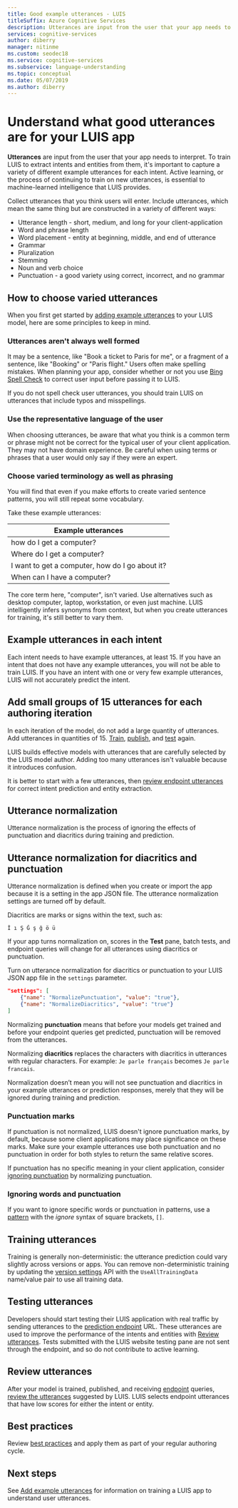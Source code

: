 ```yaml
---
title: Good example utterances - LUIS
titleSuffix: Azure Cognitive Services
description: Utterances are input from the user that your app needs to interpret. Collect phrases that you think users will enter. Include utterances that mean the same thing but are constructed differently in word length and word placement.
services: cognitive-services
author: diberry
manager: nitinme
ms.custom: seodec18
ms.service: cognitive-services
ms.subservice: language-understanding
ms.topic: conceptual
ms.date: 05/07/2019
ms.author: diberry
---
```

# Understand what good utterances are for your LUIS app

**Utterances** are input from the user that your app needs to interpret. To train LUIS to extract intents and entities from them, it's important to capture a variety of different example utterances for each intent. Active learning, or the process of continuing to train on new utterances, is essential to machine-learned intelligence that LUIS provides.

Collect utterances that you think users will enter. Include utterances, which mean the same thing but are constructed in a variety of different ways:

* Utterance length - short, medium, and long for your client-application
* Word and phrase length 
* Word placement - entity at beginning, middle, and end of utterance
* Grammar 
* Pluralization
* Stemming
* Noun and verb choice
* Punctuation - a good variety using correct, incorrect, and no grammar

## How to choose varied utterances

When you first get started by [adding example utterances](luis-how-to-add-example-utterances.md) to your LUIS model, here are some principles to keep in mind.

### Utterances aren't always well formed

It may be a sentence, like "Book a ticket to Paris for me", or a fragment of a sentence, like "Booking" or "Paris flight."  Users often make spelling mistakes. When planning your app, consider whether or not you use [Bing Spell Check](luis-tutorial-bing-spellcheck.md) to correct user input before passing it to LUIS. 

If you do not spell check user utterances, you should train LUIS on utterances that include typos and misspellings.

### Use the representative language of the user

When choosing utterances, be aware that what you think is a common term or phrase might not be correct for the typical user of your client application. They may not have domain experience. Be careful when using terms or phrases that a user would only say if they were an expert.

### Choose varied terminology as well as phrasing

You will find that even if you make efforts to create varied sentence patterns, you will still repeat some vocabulary.

Take these example utterances:

|Example utterances|
|--|
|how do I get a computer?|
|Where do I get a computer?|
|I want to get a computer, how do I go about it?|
|When can I have a computer?| 

The core term here, "computer", isn't varied. Use alternatives such as desktop computer, laptop, workstation, or even just machine. LUIS intelligently infers synonyms from context, but when you create utterances for training, it's still better to vary them.

## Example utterances in each intent

Each intent needs to have example utterances, at least 15. If you have an intent that does not have any example utterances, you will not be able to train LUIS. If you have an intent with one or very few example utterances, LUIS will not accurately predict the intent. 

## Add small groups of 15 utterances for each authoring iteration

In each iteration of the model, do not add a large quantity of utterances. Add utterances in quantities of 15. [Train](luis-how-to-train.md), [publish](luis-how-to-publish-app.md), and [test](luis-interactive-test.md) again.  

LUIS builds effective models with utterances that are carefully selected by the LUIS model author. Adding too many utterances isn't valuable because it introduces confusion.  

It is better to start with a few utterances, then [review endpoint utterances](luis-how-to-review-endpoint-utterances.md) for correct intent prediction and entity extraction.

## Utterance normalization

Utterance normalization is the process of ignoring the effects of punctuation and diacritics during training and prediction.

## Utterance normalization for diacritics and punctuation

Utterance normalization is defined when you create or import the app because it is a setting in the app JSON file. The utterance normalization settings are turned off by default. 

Diacritics are marks or signs within the text, such as: 

```
İ ı Ş Ğ ş ğ ö ü
```

If your app turns normalization on, scores in the **Test** pane, batch tests, and endpoint queries will change for all utterances using diacritics or punctuation.

Turn on utterance normalization for diacritics or punctuation to your LUIS JSON app file in the `settings` parameter.

```JSON
"settings": [
    {"name": "NormalizePunctuation", "value": "true"},
    {"name": "NormalizeDiacritics", "value": "true"}
] 
```

Normalizing **punctuation** means that before your models get trained and before your endpoint queries get predicted, punctuation will be removed from the utterances. 

Normalizing **diacritics** replaces the characters with diacritics in utterances with regular characters. For example: `Je parle français` becomes `Je parle francais`. 

Normalization doesn’t mean you will not see punctuation and diacritics in your example utterances or prediction responses, merely that they will be ignored during training and prediction.


### Punctuation marks

If punctuation is not normalized, LUIS doesn't ignore punctuation marks, by default, because some client applications may place significance on these marks. Make sure your example utterances use both punctuation and no punctuation in order for both styles to return the same relative scores. 

If punctuation has no specific meaning in your client application, consider [ignoring punctuation](#utterance-normalization) by normalizing punctuation. 

### Ignoring words and punctuation

If you want to ignore specific words or punctuation in patterns, use a [pattern](luis-concept-patterns.md#pattern-syntax) with the _ignore_ syntax of square brackets, `[]`. 

## Training utterances

Training is generally non-deterministic: the utterance prediction could vary slightly across versions or apps. 
You can remove non-deterministic training by updating the [version settings](https://westus.dev.cognitive.microsoft.com/docs/services/5890b47c39e2bb17b84a55ff/operations/versions-update-application-version-settings) API with the `UseAllTrainingData` name/value pair to use all training data.

## Testing utterances 

Developers should start testing their LUIS application with real traffic by sending utterances to the [prediction endpoint](luis-how-to-azure-subscription.md) URL. These utterances are used to improve the performance of the intents and entities with [Review utterances](luis-how-to-review-endpoint-utterances.md). Tests submitted with the LUIS website testing pane are not sent through the endpoint, and so do not contribute to active learning. 

## Review utterances

After your model is trained, published, and receiving [endpoint](luis-glossary.md#endpoint) queries, [review the utterances](luis-how-to-review-endpoint-utterances.md) suggested by LUIS. LUIS selects endpoint utterances that have low scores for either the intent or entity. 

## Best practices

Review [best practices](luis-concept-best-practices.md) and apply them as part of your regular authoring cycle.

## Next steps
See [Add example utterances](luis-how-to-add-example-utterances.md) for information on training a LUIS app to understand user utterances.

